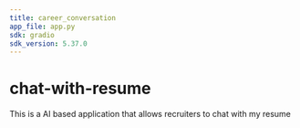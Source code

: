 ```yaml
---
title: career_conversation
app_file: app.py
sdk: gradio
sdk_version: 5.37.0
---
```

# chat-with-resume
This is a AI based application that allows recruiters to chat with my resume
